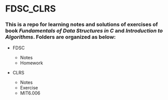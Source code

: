 # FDSC_CLRS
### This is a repo for learning notes and solutions of exercises of book *Fundamentals of Data Structures in C* and *Introduction to Algorithms*. Folders are organized as below:
+ FDSC
  - Notes
  - Homework


+ CLRS
  + Notes
  + Exercise
  + MIT6.006

